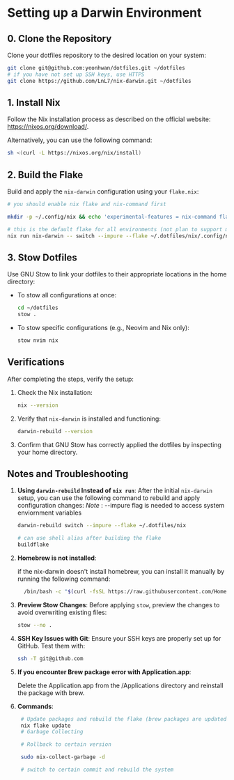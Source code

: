 # Setting up a Darwin Environment

## 0. Clone the Repository

Clone your dotfiles repository to the desired location on your system:

```bash
git clone git@github.com:yeonhwan/dotfiles.git ~/dotfiles
# if you have not set up SSH keys, use HTTPS
git clone https://github.com/LnL7/nix-darwin.git ~/dotfiles
```

## 1. Install Nix

Follow the Nix installation process as described on the official website: <https://nixos.org/download/>.

Alternatively, you can use the following command:

```bash
sh <(curl -L https://nixos.org/nix/install)
```

## 2. Build the Flake

Build and apply the `nix-darwin` configuration using your `flake.nix`:

```bash
# you should enable nix flake and nix-command first

mkdir -p ~/.config/nix && echo 'experimental-features = nix-command flakes' >> ~/.config/nix/nix.conf

# this is the default flake for all environments (not plan to support multiple environments yet)
nix run nix-darwin -- switch --impure --flake ~/.dotfiles/nix/.config/nix#default
```

## 3. Stow Dotfiles

Use GNU Stow to link your dotfiles to their appropriate locations in the home directory:

- To stow all configurations at once:

  ```bash
  cd ~/dotfiles
  stow .
  ```

- To stow specific configurations (e.g., Neovim and Nix only):

  ```bash
  stow nvim nix
  ```

## Verifications

After completing the steps, verify the setup:

1. Check the Nix installation:

   ```bash
   nix --version
   ```

2. Verify that `nix-darwin` is installed and functioning:

   ```bash
   darwin-rebuild --version
   ```

3. Confirm that GNU Stow has correctly applied the dotfiles by inspecting your home directory.

## Notes and Troubleshooting

1. **Using `darwin-rebuild` Instead of `nix run`**:
   After the initial `nix-darwin` setup, you can use the following command to rebuild and apply configuration changes:
   _Note_ : --impure flag is needed to access system enviornment variables

   ```bash
   darwin-rebuild switch --impure --flake ~/.dotfiles/nix

   # can use shell alias after building the flake
   buildflake
   ```

2. **Homebrew is not installed**:

   if the nix-darwin doesn't install homebrew, you can install it manually by running the following command:

   ```bash
     /bin/bash -c "$(curl -fsSL https://raw.githubusercontent.com/Homebrew/install/HEAD/install.sh)"
   ```

3. **Preview Stow Changes**:
   Before applying `stow`, preview the changes to avoid overwriting existing files:

   ```bash
   stow --no .
   ```

4. **SSH Key Issues with Git**:
   Ensure your SSH keys are properly set up for GitHub. Test them with:

   ```bash
   ssh -T git@github.com
   ```

5. **If you encounter Brew package error with Application.app**:

   Delete the Application.app from the /Applications directory and reinstall the package with brew.

6. **Commands**:

   ```bash
    # Update packages and rebuild the flake (brew packages are updated when rebuilding is done)
    nix flake update
    # Garbage Collecting

    # Rollback to certain version

    sudo nix-collect-garbage -d

    # switch to certain commit and rebuild the system
   ```
